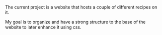 The current project is a website that hosts a couple of different recipes on it.

My goal is to organize and have a strong structure to the base of the website to later enhance it using css.
